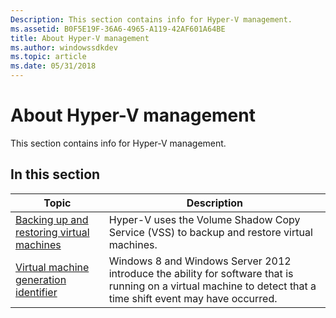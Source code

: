 ```yaml
---
Description: This section contains info for Hyper-V management.
ms.assetid: B0F5E19F-36A6-4965-A119-42AF601A64BE
title: About Hyper-V management
ms.author: windowssdkdev
ms.topic: article
ms.date: 05/31/2018
---
```


# About Hyper-V management

This section contains info for Hyper-V management.

## In this section



| Topic                                                                                                 | Description                                                                                                                                                               |
|-------------------------------------------------------------------------------------------------------|---------------------------------------------------------------------------------------------------------------------------------------------------------------------------|
| [Backing up and restoring virtual machines](backing-up-and-restoring-virtual-machines.md)<br/> | Hyper-V uses the Volume Shadow Copy Service (VSS) to backup and restore virtual machines.<br/>                                                                      |
| [Virtual machine generation identifier](virtual-machine-generation-identifier.md)<br/>         | Windows 8 and Windows Server 2012 introduce the ability for software that is running on a virtual machine to detect that a time shift event may have occurred.<br/> |



 

 

 




